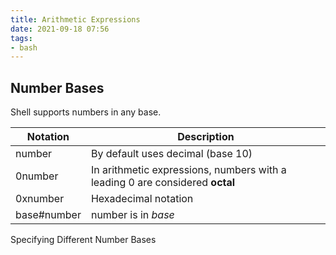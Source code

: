 ```yaml
---
title: Arithmetic Expressions
date: 2021-09-18 07:56
tags:
- bash
---
```


## Number Bases

Shell supports numbers in any base.

| Notation     | Description                                                                  |
|--------------|------------------------------------------------------------------------------|
| number       | By default uses decimal (base 10)                                            |
| 0number      | In arithmetic expressions, numbers with a leading 0 are considered **octal** |
| 0xnumber     | Hexadecimal notation                                                         |
| base\#number | number is in *base*                                                          |

Specifying Different Number Bases
